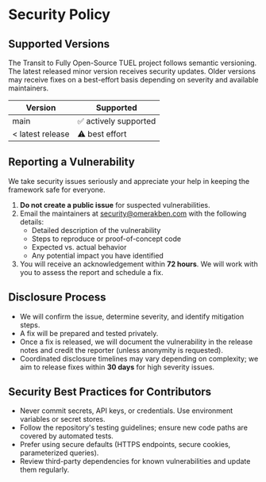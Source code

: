# Security Policy

## Supported Versions

The Transit to Fully Open-Source TUEL project follows semantic versioning. The latest released minor version receives security updates. Older versions may receive fixes on a best-effort basis depending on severity and available maintainers.

| Version | Supported          |
|---------|--------------------|
| main    | ✅ actively supported |
| < latest release | ⚠️ best effort |

## Reporting a Vulnerability

We take security issues seriously and appreciate your help in keeping the framework safe for everyone.

1. **Do not create a public issue** for suspected vulnerabilities.
2. Email the maintainers at [security@omerakben.com](mailto:security@omerakben.com) with the following details:
   - Detailed description of the vulnerability
   - Steps to reproduce or proof-of-concept code
   - Expected vs. actual behavior
   - Any potential impact you have identified
3. You will receive an acknowledgement within **72 hours**. We will work with you to assess the report and schedule a fix.

## Disclosure Process

- We will confirm the issue, determine severity, and identify mitigation steps.
- A fix will be prepared and tested privately.
- Once a fix is released, we will document the vulnerability in the release notes and credit the reporter (unless anonymity is requested).
- Coordinated disclosure timelines may vary depending on complexity; we aim to release fixes within **30 days** for high severity issues.

## Security Best Practices for Contributors

- Never commit secrets, API keys, or credentials. Use environment variables or secret stores.
- Follow the repository's testing guidelines; ensure new code paths are covered by automated tests.
- Prefer using secure defaults (HTTPS endpoints, secure cookies, parameterized queries).
- Review third-party dependencies for known vulnerabilities and update them regularly.
